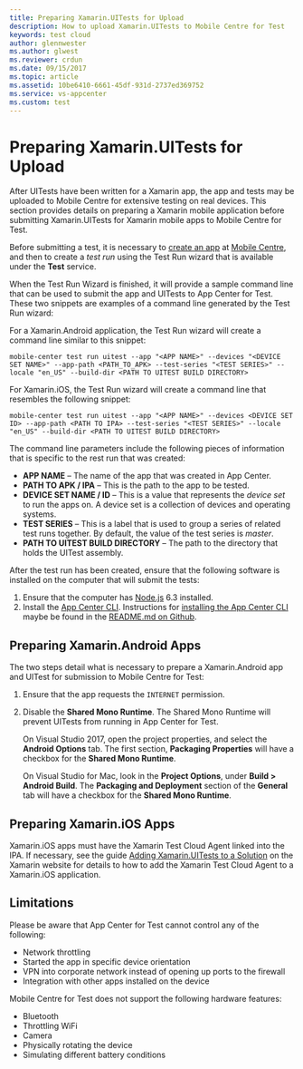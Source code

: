 ```yaml
---
title: Preparing Xamarin.UITests for Upload
description: How to upload Xamarin.UITests to Mobile Centre for Test
keywords: test cloud
author: glennwester
ms.author: glwest
ms.reviewer: crdun
ms.date: 09/15/2017
ms.topic: article
ms.assetid: 10be6410-6661-45df-931d-2737ed369752
ms.service: vs-appcenter
ms.custom: test
---
```


# Preparing Xamarin.UITests for Upload 

After UITests have been written for a Xamarin app, the app and tests may be uploaded to Mobile Centre for extensive testing on real devices. This section provides details on preparing a Xamarin mobile application before submitting Xamarin.UITests for Xamarin mobile apps to Mobile Centre for Test. 

Before submitting a test, it is necessary to [create an app](~/dashboard/creating-and-managing-apps.md) at [Mobile Centre](https://appcenter.ms/), and then to create a _test run_ using the Test Run wizard that is available under the **Test** service.

When the Test Run Wizard is finished, it will provide a sample command line that can be used to submit the app and UITests to App Center for Test. These two snippets are examples of a command line generated by the Test Run wizard:

For a Xamarin.Android application, the Test Run wizard will create a command line similar to this snippet:  

```
mobile-center test run uitest --app "<APP NAME>" --devices "<DEVICE SET NAME>" --app-path <PATH_TO_APK> --test-series "<TEST SERIES>" --locale "en_US" --build-dir <PATH TO UITEST BUILD DIRECTORY>
```
For Xamarin.iOS, the Test Run wizard will create a command line that resembles the following snippet: 

```
mobile-center test run uitest --app "<APP NAME>" --devices <DEVICE SET ID> --app-path <PATH TO IPA> --test-series "<TEST SERIES>" --locale "en_US" --build-dir <PATH TO UITEST BUILD DIRECTORY>
```

The command line parameters include the following pieces of information that is specific to the rest run that was created:

* **APP NAME** &ndash; The name of the app that was created in App Center.
* **PATH TO APK / IPA** &ndash; This is the path to the app to be tested.
* **DEVICE SET NAME / ID** &ndash; This is a value that represents the _device set_ to run the apps on. A device set is a collection of devices and operating systems.
* **TEST SERIES** &ndash; This is a label that is used to group a series of related test runs together. By default, the value of the test series is _master_. 
* **PATH TO UITEST BUILD DIRECTORY** &ndash; The path to the directory that holds the UITest assembly.

After the test run has been created, ensure that the following software is installed on the computer that will submit the tests: 

1. Ensure that the computer has [Node.js](https://nodejs.org/en/) 6.3 installed.
2. Install the [App Center CLI](~/cli/index.md). Instructions for [installing the App Center CLI](https://github.com/Microsoft/mobile-center-cli#installation) maybe be found in the [README.md on Github](https://github.com/Microsoft/mobile-center-cli).

## Preparing Xamarin.Android Apps

The two steps detail what is necessary to prepare a Xamarin.Android app and UITest for submission to Mobile Centre for Test: 

1. Ensure that the app requests the `INTERNET` permission.
2. Disable the **Shared Mono Runtime**. The Shared Mono Runtime will prevent UITests from running in App Center for Test. 

    On Visual Studio 2017, open the project properties, and select the **Android Options** tab. The first section, **Packaging Properties** will have a checkbox for the **Shared Mono Runtime**. 
    
    On Visual Studio for Mac, look in the **Project Options**, under **Build > Android Build**. The **Packaging and Deployment** section of the  **General** tab will have a checkbox for the **Shared Mono Runtime**.

## Preparing Xamarin.iOS Apps

Xamarin.iOS apps must have the Xamarin Test Cloud Agent linked into the IPA. If necessary, see the guide [Adding Xamarin.UITests to a Solution](https://developer.xamarin.com/guides/testcloud/uitest/adding-uitest/#Adding_the_Xamarin_Test_Cloud_Agent_to_the_iOS_Project) on the Xamarin website for details to how to add the Xamarin Test Cloud Agent to a Xamarin.iOS application.

## Limitations

Please be aware that App Center for Test cannot control any of the following:

* Network throttling
* Started the app in specific device orientation
* VPN into corporate network instead of opening up ports to the firewall
* Integration with other apps installed on the device

Mobile Centre for Test does not support the following hardware features:

* Bluetooth
* Throttling WiFi
* Camera
* Physically rotating the device
* Simulating different battery conditions